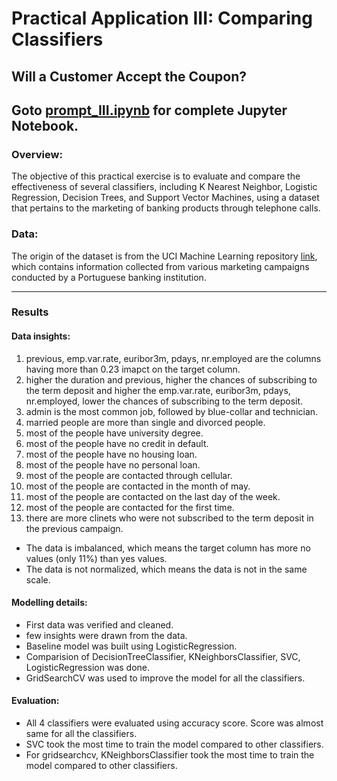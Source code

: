 # Practical Application III: Comparing Classifiers
## Will a Customer Accept the Coupon?

Goto [prompt_III.ipynb](prompt_III.ipynb) for complete Jupyter Notebook.
------


### Overview:
The objective of this practical exercise is to evaluate and compare the effectiveness of several classifiers, including K Nearest Neighbor, Logistic Regression, Decision Trees, and Support Vector Machines, using a dataset that pertains to the marketing of banking products through telephone calls.


### Data:
The origin of the dataset is from the UCI Machine Learning repository [link](https://archive.ics.uci.edu/ml/datasets/bank+marketing), which contains information collected from various marketing campaigns conducted by a Portuguese banking institution.

------

### Results

#### Data insights:
1. previous, emp.var.rate, euribor3m, pdays, nr.employed are the columns having more than 0.23 imapct on the target column.
2. higher the duration and previous, higher the chances of subscribing to the term deposit and higher the emp.var.rate, euribor3m, pdays, nr.employed, lower the chances of subscribing to the term deposit.
3. admin is the most common job, followed by blue-collar and technician.
4. married people are more than single and divorced people.
5. most of the people have university degree.
6. most of the people have no credit in default.
7. most of the people have no housing loan.
8. most of the people have no personal loan.
9. most of the people are contacted through cellular.
10. most of the people are contacted in the month of may.
11. most of the people are contacted on the last day of the week.
12. most of the people are contacted for the first time.
13. there are more clinets who were not subscribed to the term deposit in the previous campaign.
- The data is imbalanced, which means the target column has more no values (only 11%) than yes values.
- The data is not normalized, which means the data is not in the same scale.

#### Modelling details:
- First data was verified and cleaned.
- few insights were drawn from the data.
- Baseline model was built using LogisticRegression.
- Comparision of DecisionTreeClassifier, KNeighborsClassifier, SVC, LogisticRegression was done.
- GridSearchCV was used to improve the model for all the classifiers.

#### Evaluation:
- All 4 classifiers were evaluated using accuracy score. Score was almost same for all the classifiers.
- SVC took the most time to train the model compared to other classifiers.
- For gridsearchcv, KNeighborsClassifier took the most time to train the model compared to other classifiers.
